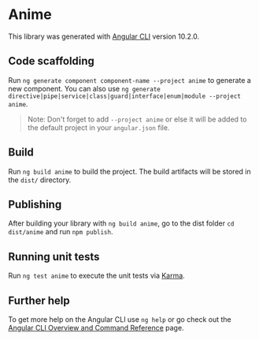 # Anime

This library was generated with [Angular CLI](https://github.com/angular/angular-cli) version 10.2.0.

## Code scaffolding

Run `ng generate component component-name --project anime` to generate a new component. You can also use `ng generate directive|pipe|service|class|guard|interface|enum|module --project anime`.
> Note: Don't forget to add `--project anime` or else it will be added to the default project in your `angular.json` file. 

## Build

Run `ng build anime` to build the project. The build artifacts will be stored in the `dist/` directory.

## Publishing

After building your library with `ng build anime`, go to the dist folder `cd dist/anime` and run `npm publish`.

## Running unit tests

Run `ng test anime` to execute the unit tests via [Karma](https://karma-runner.github.io).

## Further help

To get more help on the Angular CLI use `ng help` or go check out the [Angular CLI Overview and Command Reference](https://angular.io/cli) page.
